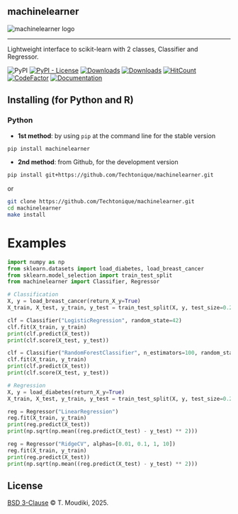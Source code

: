 machinelearner
--------

![machinelearner logo](the-machinelearner.png)

<hr>

Lightweight interface to scikit-learn with 2 classes, Classifier and Regressor. 

![PyPI](https://img.shields.io/pypi/v/machinelearner) [![PyPI - License](https://img.shields.io/pypi/l/machinelearner)](https://github.com/thierrymoudiki/machinelearner/blob/master/LICENSE) [![Downloads](https://pepy.tech/badge/machinelearner)](https://pepy.tech/project/machinelearner) 
[![Downloads](https://anaconda.org/conda-forge/machinelearner/badges/downloads.svg)](https://anaconda.org/conda-forge/machinelearner)
[![HitCount](https://hits.dwyl.com/Techtonique/machinelearner.svg?style=flat-square)](http://hits.dwyl.com/Techtonique/machinelearner)
[![CodeFactor](https://www.codefactor.io/repository/github/techtonique/machinelearner/badge)](https://www.codefactor.io/repository/github/techtonique/machinelearner)
[![Documentation](https://img.shields.io/badge/documentation-is_here-green)](https://techtonique.github.io/machinelearner/)



## Installing (for Python and R)

### Python 

- __1st method__: by using `pip` at the command line for the stable version

```bash
pip install machinelearner
```

- __2nd method__: from Github, for the development version

```bash
pip install git+https://github.com/Techtonique/machinelearner.git
```

or 

```bash
git clone https://github.com/Techtonique/machinelearner.git
cd machinelearner
make install
```

# Examples

```python
import numpy as np
from sklearn.datasets import load_diabetes, load_breast_cancer
from sklearn.model_selection import train_test_split
from machinelearner import Classifier, Regressor

# Classification
X, y = load_breast_cancer(return_X_y=True)
X_train, X_test, y_train, y_test = train_test_split(X, y, test_size=0.2, random_state=42)

clf = Classifier("LogisticRegression", random_state=42)
clf.fit(X_train, y_train)
print(clf.predict(X_test))
print(clf.score(X_test, y_test))

clf = Classifier("RandomForestClassifier", n_estimators=100, random_state=42)
clf.fit(X_train, y_train)
print(clf.predict(X_test))
print(clf.score(X_test, y_test))

# Regression
X, y = load_diabetes(return_X_y=True)
X_train, X_test, y_train, y_test = train_test_split(X, y, test_size=0.2, random_state=42)

reg = Regressor("LinearRegression")
reg.fit(X_train, y_train)
print(reg.predict(X_test))
print(np.sqrt(np.mean((reg.predict(X_test) - y_test) ** 2)))

reg = Regressor("RidgeCV", alphas=[0.01, 0.1, 1, 10])
reg.fit(X_train, y_train)
print(reg.predict(X_test))
print(np.sqrt(np.mean((reg.predict(X_test) - y_test) ** 2)))
```

## License

[BSD 3-Clause](LICENSE) © T. Moudiki, 2025. 
